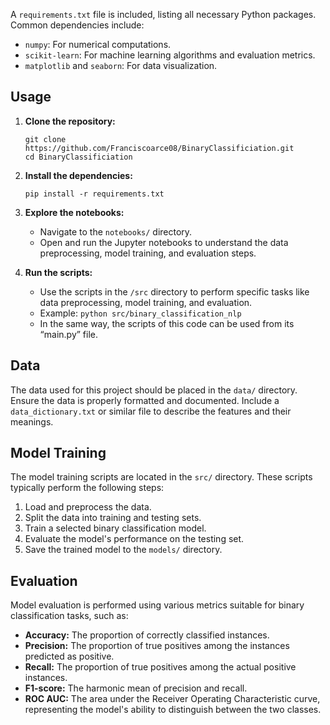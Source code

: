 
A `requirements.txt` file is included, listing all necessary Python packages.  Common dependencies include:

*   `numpy`: For numerical computations.
*   `scikit-learn`: For machine learning algorithms and evaluation metrics.
*   `matplotlib` and `seaborn`: For data visualization.

## Usage

1.  **Clone the repository:**

    ```
    git clone https://github.com/Franciscoarce08/BinaryClassificiation.git
    cd BinaryClassificiation
    ```

2.  **Install the dependencies:**

    ```
    pip install -r requirements.txt
    ```

3.  **Explore the notebooks:**

    *   Navigate to the `notebooks/` directory.
    *   Open and run the Jupyter notebooks to understand the data preprocessing, model training, and evaluation steps.

4.  **Run the scripts:**

    *   Use the scripts in the `/src` directory to perform specific tasks like data preprocessing, model training, and evaluation.
    *   Example: `python src/binary_classification_nlp`
    *   In the same way, the scripts of this code can be used from its “main.py” file.

## Data

The data used for this project should be placed in the `data/` directory. Ensure the data is properly formatted and documented. Include a `data_dictionary.txt` or similar file to describe the features and their meanings.

## Model Training

The model training scripts are located in the `src/` directory. These scripts typically perform the following steps:

1.  Load and preprocess the data.
2.  Split the data into training and testing sets.
3.  Train a selected binary classification model.
4.  Evaluate the model's performance on the testing set.
5.  Save the trained model to the `models/` directory.

## Evaluation

Model evaluation is performed using various metrics suitable for binary classification tasks, such as:

*   **Accuracy:** The proportion of correctly classified instances.
*   **Precision:** The proportion of true positives among the instances predicted as positive.
*   **Recall:** The proportion of true positives among the actual positive instances.
*   **F1-score:** The harmonic mean of precision and recall.
*   **ROC AUC:** The area under the Receiver Operating Characteristic curve, representing the model's ability to distinguish between the two classes.
